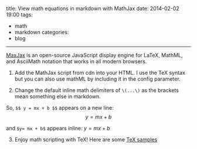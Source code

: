 title: View math equations in markdown with MathJax
date: 2014-02-02 19:00
tags:
- math
- markdown
categories:
- blog
---

[MaxJax](http://docs.mathjax.org/en/latest/mathjax.html) is an open-source JavaScript display engine for LaTeX, MathML, and AsciiMath notation that works in all modern browsers.

1) Add the MathJax script from cdn into your HTML. I use the TeX syntax but you can also use mathML by including it in the config parameter. 

	<script type="text/javascript" src="http://cdn.mathjax.org/mathjax/latest/MathJax.js?config=TeX-AMS_HTML"></script>

2) Change the default inline math delimiters of `\(...\)` as the brackets mean something else in markdown.

    <script type="text/x-mathjax-config">
      MathJax.Hub.Config({
        extensions: ["tex2jax.js"],
        jax: ["input/TeX", "output/HTML-CSS"],
        tex2jax: {
          inlineMath: [ ['$','$']],
          displayMath: [ ['$$','$$']],
          processEscapes: true
        },
        "HTML-CSS": { availableFonts: ["TeX"] }
      });
    </script>
So, `$$ y = mx + b $$` appears on a new line:
$$ y = mx + b $$

and `$y= mx + b$` appears inline: $y = mx + b$

3) Enjoy math scripting with TeX!
Here are some [TeX samples](http://www.mathjax.org/demos/tex-samples/)
